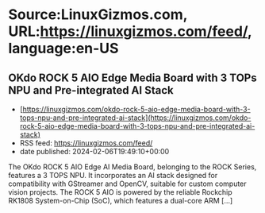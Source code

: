 # Source:LinuxGizmos.com, URL:https://linuxgizmos.com/feed/, language:en-US

## OKdo ROCK 5 AIO Edge Media Board with 3 TOPs NPU and Pre-integrated AI Stack
 - [https://linuxgizmos.com/okdo-rock-5-aio-edge-media-board-with-3-tops-npu-and-pre-integrated-ai-stack](https://linuxgizmos.com/okdo-rock-5-aio-edge-media-board-with-3-tops-npu-and-pre-integrated-ai-stack)
 - RSS feed: https://linuxgizmos.com/feed/
 - date published: 2024-02-06T19:49:10+00:00

The OKdo ROCK 5 AIO Edge AI Media Board, belonging to the ROCK Series, features a 3 TOPS NPU. It incorporates an AI stack designed for compatibility with GStreamer and OpenCV, suitable for custom computer vision projects. The ROCK 5 AIO is powered by the reliable Rockchip RK1808 System-on-Chip (SoC), which features a dual-core ARM [&#8230;]

